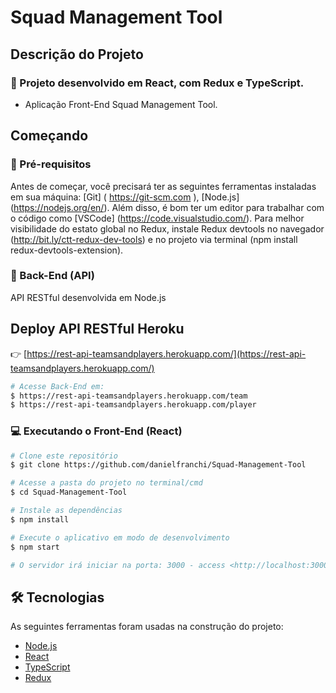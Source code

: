 # Squad Management Tool

## Descrição do Projeto
 
### :rocket: Projeto desenvolvido em React, com Redux e TypeScript.

* Aplicação Front-End Squad Management Tool.

## Começando

### :wrench: Pré-requisitos

Antes de começar, você precisará ter as seguintes ferramentas instaladas em sua máquina: [Git] ( https://git-scm.com ), [Node.js]  (https://nodejs.org/en/). Além disso, é bom ter um editor para trabalhar com o código como [VSCode] (https://code.visualstudio.com/). Para melhor visibilidade do estato global no Redux, instale Redux devtools no navegador (http://bit.ly/ctt-redux-dev-tools) e no projeto via terminal (npm install redux-devtools-extension).

### 🎲 Back-End (API)

API RESTful desenvolvida em Node.js

## Deploy API RESTful Heroku

:point_right:  [https://rest-api-teamsandplayers.herokuapp.com/](https://rest-api-teamsandplayers.herokuapp.com/)

```bash
# Acesse Back-End em:
$ https://rest-api-teamsandplayers.herokuapp.com/team
$ https://rest-api-teamsandplayers.herokuapp.com/player
```

### :computer: Executando o Front-End (React)

```bash
# Clone este repositório
$ git clone https://github.com/danielfranchi/Squad-Management-Tool

# Acesse a pasta do projeto no terminal/cmd 
$ cd Squad-Management-Tool

# Instale as dependências
$ npm install

# Execute o aplicativo em modo de desenvolvimento
$ npm start

# O servidor irá iniciar na porta: 3000 - access <http://localhost:3000>
```

## 🛠 Tecnologias

As seguintes ferramentas foram usadas na construção do projeto:

- [Node.js](https://nodejs.org/en/)
- [React](https://pt-br.reactjs.org/)
- [TypeScript](https://www.typescriptlang.org/)
- [Redux](https://react-redux.js.org/)
